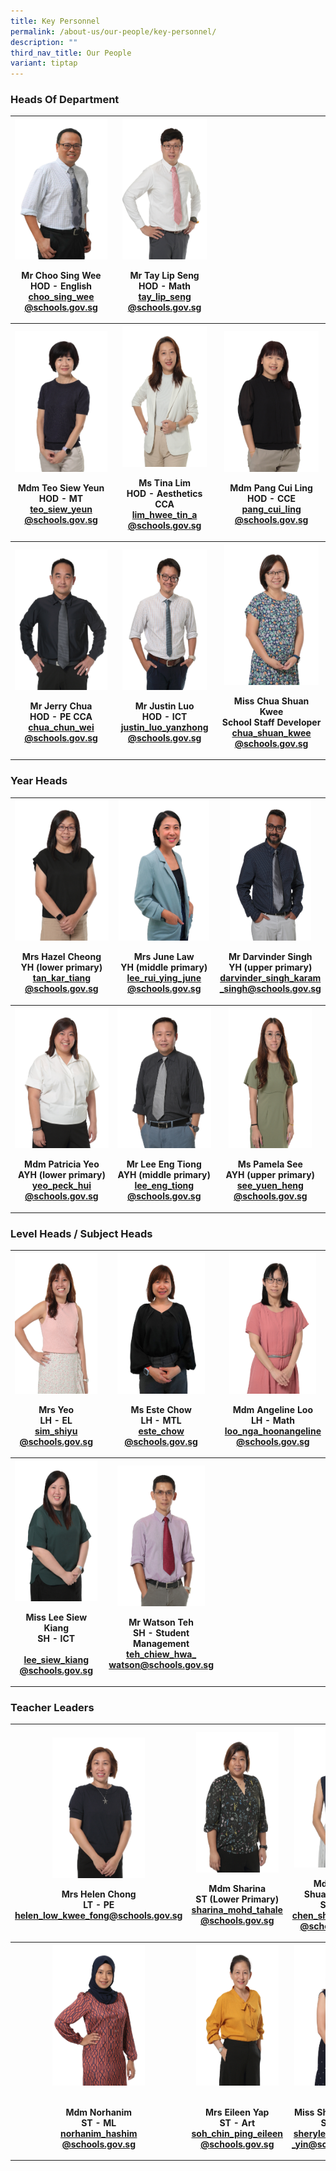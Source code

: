 ```yaml
---
title: Key Personnel
permalink: /about-us/our-people/key-personnel/
description: ""
third_nav_title: Our People
variant: tiptap
---
```

<h3>Heads Of Department</h3>
<table style="minWidth: 75px">
<colgroup>
<col>
<col>
<col>
</colgroup>
<tbody>
<tr>
<th rowspan="1" colspan="1">
<div class="isomer-image-wrapper">
<img style="width: 100%" height="225" width="175" alt="Mr_Choo_Sing_Wee_3.jpg" src="/images/Our%20People/Key%20Personnel%20/Mr_Choo_Sing_Wee_4.jpg">
</div>
<p>Mr Choo Sing Wee
<br>HOD - English
<br><a href="mailto:choo_sing_wee@schools.gov.sg" rel="noopener noreferrer nofollow" target="_blank">choo_sing_wee<br>@schools.gov.sg </a>
<br>
</p>
</th>
<th rowspan="1" colspan="1">
<div class="isomer-image-wrapper">
<img style="width: 87%;" height="225" width="175" alt="Mr_Tay_Lip_Seng_optimisedforweb.jpg" src="/images/mr%20tay%20lip%20seng.JPG">
</div>
<p>Mr Tay Lip Seng
<br>HOD - Math
<br><a href="mailto:tay_lip_seng@schools.gov.sg" rel="noopener noreferrer nofollow" target="_blank">tay_lip_seng<br>@schools.gov.sg</a> 
<br>
</p>
</th>
<th rowspan="1" colspan="1">
<p></p>
</th>
</tr>
<tr>
<th rowspan="1" colspan="1">
<div class="isomer-image-wrapper">
<img style="width: 100%" height="225" width="175" alt="tn.Mdm_Teo_Siew_Yeun_optimisedforweb.jpg.mid.jpg" src="/images/mdm%20teo%20siew%20yeun.JPG">
</div>
<p>Mdm Teo Siew Yeun
<br>HOD - MT
<br><a href="mailto:teo_siew_yeun@schools.gov.sg" rel="noopener noreferrer nofollow" target="_blank">teo_siew_yeun<br>@schools.gov.sg</a> 
<br>
</p>
</th>
<th rowspan="1" colspan="1">
<div class="isomer-image-wrapper">
<img style="width: 87%;" height="225" width="175" alt="Mdm_Lim_Hwee_Tin_optimisedforweb.jpg" src="/images/mdm%20lim%20hwee%20tin%20tina.JPG">
</div>
<p>Ms Tina Lim
<br>HOD - Aesthetics CCA
<br><a href="mailto:lim_hwee_tin_a@schools.gov.sg" rel="noopener noreferrer nofollow" target="_blank">lim_hwee_tin_a<br>@schools.gov.sg</a> 
<br>
</p>
</th>
<th rowspan="1" colspan="1">
<div class="isomer-image-wrapper">
<img style="width: 95%;" height="225" width="175" alt="Miss_wong_Pau_Hui_optimisedforweb.jpg" src="/images/mrs%20ong-pang%20cui%20ling.JPG">
</div>
<p>Mdm Pang Cui Ling
<br>HOD - CCE
<br><a href="mailto:pang_cui_ling@schools.gov.sg" rel="noopener noreferrer nofollow" target="_blank">pang_cui_ling<br>@schools.gov.sg</a> 
<br>
</p>
</th>
</tr>
<tr>
<th rowspan="1" colspan="1">
<div class="isomer-image-wrapper">
<img style="width: 100%" height="225" width="175" alt="Mr Jerry Chua_optimisedforweb.jpg" src="/images/mr%20jerry%20chua%20chun%20wei.JPG">
</div>
<p>Mr Jerry Chua
<br>HOD - PE CCA
<br><a href="mailto:chua_chun_wei@schools.gov.sg" rel="noopener noreferrer nofollow" target="_blank">chua_chun_wei<br>@schools.gov.sg</a> 
<br>
</p>
</th>
<th rowspan="1" colspan="1">
<div class="isomer-image-wrapper">
<img style="width: 87%;" height="225" width="175" alt="Mr Justin Luo Yanzhong_optimisedforweb.jpg" src="/images/mr%20justin%20luo%20yanzhong.JPG">
</div>
<p>Mr Justin Luo
<br>HOD - ICT
<br><a href="mailto:justin_luo_yanzhong@schools.gov.sg" rel="noopener noreferrer nofollow" target="_blank">justin_luo_yanzhong<br>@schools.gov.sg</a> 
<br>
</p>
</th>
<th rowspan="1" colspan="1">
<div class="isomer-image-wrapper">
<img style="width: 95%;" height="225" width="175" alt="IMG_9053.JPG" src="/images/miss%20chua%20shuan%20kwee.JPG">
</div>
<p>Miss Chua Shuan Kwee
<br>School Staff Developer
<br><a href="mailto:chua_shuan_kwee@schools.gov.sg" rel="noopener noreferrer nofollow" target="_blank">chua_shuan_kwee<br>@schools.gov.sg</a> 
<br>
</p>
</th>
</tr>
</tbody>
</table>
<h3>Year Heads</h3>
<table style="minWidth: 75px">
<colgroup>
<col>
<col>
<col>
</colgroup>
<tbody>
<tr>
<th rowspan="1" colspan="1">
<div class="isomer-image-wrapper">
<img style="width: 100%;" height="225" width="175" alt="tn.IMG_7629.JPG.mid.jpg" src="/images/mrs%20hazel%20cheong-tan%20kar%20tiang.JPG">
</div>
<p>Mrs Hazel Cheong
<br>YH (lower primary)
<br><a href="mailto:tan_kar_tiang@schools.gov.sg" rel="noopener noreferrer nofollow" target="_blank">tan_kar_tiang<br>@schools.gov.sg</a> 
<br>
</p>
</th>
<th rowspan="1" colspan="1">
<div class="isomer-image-wrapper">
<img style="width: 97%;" height="225" width="175" alt="Ms_Lee_Rui_Ying_June.jpg" src="/images/Ms_Lee_Rui_Ying_June.jpg">
</div>
<p>Mrs June Law
<br>YH (middle primary)
<br><a href="mailto:lee_rui_ying_june@schools.gov.sg" rel="noopener noreferrer nofollow" target="_blank">lee_rui_ying_june<br>@schools.gov.sg</a> 
<br>
</p>
</th>
<th rowspan="1" colspan="1">
<div class="isomer-image-wrapper">
<img style="width: 80%;" height="225" width="175" alt="MR DARVINDER EDITER FINAL.jpg" src="/images/mr%20darvinder%20singh%20so%20k%20singh.JPG">
</div>
<p>Mr Darvinder Singh
<br>YH (upper primary)
<br><a href="mailto:darvinder_singh_karam_singh@schools.gov.sg" rel="noopener noreferrer nofollow" target="_blank">darvinder_singh_karam<br>_singh@schools.gov.sg</a> 
<br>
</p>
</th>
</tr>
<tr>
<th rowspan="1" colspan="1">
<div class="isomer-image-wrapper">
<img style="width: 100%" height="225" width="175" alt="pat.jpg" src="/images/mdm%20yeo%20peck%20hui%20patricia.JPG">
</div>
<p>Mdm Patricia Yeo
<br>AYH (lower primary)
<br><a href="mailto:yeo_peck_hui@schools.gov.sg" rel="noopener noreferrer nofollow" target="_blank">yeo_peck_hui<br>@schools.gov.sg</a> 
<br>
</p>
</th>
<th rowspan="1" colspan="1">
<div class="isomer-image-wrapper">
<img style="width: 100%" height="225" width="175" alt="Lee Eng Tiong_optimisedforweb.jpg" src="/images/mr%20lee%20eng%20tiong.JPG">
</div>
<p>Mr Lee Eng Tiong
<br>AYH (middle primary)
<br><a href="mailto:lee_eng_tiong@schools.gov.sg" rel="noopener noreferrer nofollow" target="_blank">lee_eng_tiong<br>@schools.gov.sg</a> 
<br>
</p>
</th>
<th rowspan="1" colspan="1">
<div class="isomer-image-wrapper">
<img style="width: 82%;" height="225" width="175" alt="Miss Pamela See cropped.jpg" src="/images/ms%20pamela%20see%20yuen%20heng%20(1).JPG">
</div>
<p>Ms Pamela See
<br>AYH (upper primary)
<br><a href="mailto:see_yuen_heng@schools.gov.sg" rel="noopener noreferrer nofollow" target="_blank">see_yuen_heng<br>@schools.gov.sg</a> 
<br>
</p>
</th>
</tr>
</tbody>
</table>
<h3>Level Heads / Subject Heads</h3>
<table style="minWidth: 75px">
<colgroup>
<col>
<col>
<col>
</colgroup>
<tbody>
<tr>
<th rowspan="1" colspan="1">
<div class="isomer-image-wrapper">
<img style="width: 100%" height="225" width="175" alt="Mdm_Sim_Shiyu_optimisedforweb.jpg" src="/images/mrs%20yeo-sim%20shiyu.JPG">
</div>
<p>Mrs Yeo
<br>LH - EL
<br><a href="mailto:sim_shiyu
@schools.gov.sg" rel="noopener noreferrer nofollow" target="_blank">sim_shiyu<br>@schools.gov.sg</a> 
<br>
</p>
</th>
<th rowspan="1" colspan="1">
<div class="isomer-image-wrapper">
<img style="width: 80%;" height="225" width="175" alt="Ms_Este_Chow.jpg" src="/images/Our%20People/Key%20Personnel%20/Ms_Este_Chow.jpg">
</div>
<p>Ms Este Chow
<br>LH - MTL
<br><a href="mailto:este_chow@schools.gov.sg" rel="noopener noreferrer nofollow" target="_blank">este_chow<br>@schools.gov.sg</a> 
<br>
</p>
</th>
<th rowspan="1" colspan="1">
<div class="isomer-image-wrapper">
<img style="width: 90%;" height="225" width="175" src="/images/mdm%20angeline%20loo%20nga%20hoon.JPG">
</div>
<p>Mdm Angeline Loo
<br>LH - Math
<br><a href="mailto:loo_nga_hoonangeline@schools.gov.sg" rel="noopener noreferrer nofollow" target="_blank">loo_nga_hoonangeline<br>@schools.gov.sg</a> 
<br>
</p>
</th>
</tr>
<tr>
<th rowspan="1" colspan="1">
<div class="isomer-image-wrapper">
<img style="width: 100%" height="225" width="175" alt="Miss_Lee_siew_Kiang_optimisedforweb.jpg" src="/images/miss%20lee%20siew%20kiang.JPG">
</div>
<p>Miss Lee Siew Kiang
<br>SH - ICT
<br>
<br><a href="mailto:lee_siew_kiang@schools.gov.sg" rel="noopener noreferrer nofollow" target="_blank">lee_siew_kiang<br>@schools.gov.sg</a> 
<br>
</p>
</th>
<th rowspan="1" colspan="1">
<div class="isomer-image-wrapper">
<img style="width: 80%;" height="225" width="175" alt="Mr Watson Tay cropped.jpg" src="/images/mr%20watson%20teh%20chiew%20hwa.JPG">
</div>
<p>Mr Watson Teh
<br>SH - Student Management
<br><a href="mailto:teh_chiew_hwa_watson@schools.gov.sg" rel="noopener noreferrer nofollow" target="_blank">teh_chiew_hwa_<br>watson@schools.gov.sg</a> 
<br>
</p>
</th>
<th rowspan="1" colspan="1">
<p></p>
</th>
</tr>
</tbody>
</table>
<h3>Teacher Leaders</h3>
<table style="minWidth: 75px">
<colgroup>
<col>
<col>
<col>
</colgroup>
<tbody>
<tr>
<th rowspan="1" colspan="1">
<div class="isomer-image-wrapper">
<img style="width: 55%;" height="225" width="175" alt="Mrs Helen Chong.jpg" src="/images/mrs%20helen%20chong-low.JPG">
</div>
<p>Mrs Helen Chong
<br>LT - PE
<br><a href="mailto:helen_low_kwee_fong@schools.gov.sg" rel="noopener noreferrer nofollow" target="_blank">helen_low_kwee_fong@schools.gov.sg</a>
</p>
<p></p>
</th>
<th rowspan="1" colspan="1">
<div class="isomer-image-wrapper">
<img style="width: 90%;" height="225" width="175" alt="Mdm_Sharina" src="/images/Our%20People/Key%20Personnel%20/Mdm_Sharina_Bte_Mohamed_Tahale.JPG">
</div>
<p>Mdm Sharina
<br>ST (Lower Primary)
<br><a href="mailto:sharina_mohd_tahale@schools.gov.sg>;" rel="noopener noreferrer nofollow" target="_blank">sharina_mohd_tahale<br>@schools.gov.sg</a>
</p>
</th>
<th rowspan="1" colspan="1">
<div class="isomer-image-wrapper">
<img style="width: 95%;" height="225" width="175" alt="tn.Mdm_Chen_ShuangShuang_optimisedforweb.jpg.mid.jpg" src="/images/mdm%20chen%20shuangshuang.JPG">
</div>
<p>Mdm Chen ShuangShuang
<br>ST - CL
<br><a href="mailto:chen_shuangshuang@schools.gov.sg" rel="noopener noreferrer nofollow" target="_blank">chen_shuangshuang<br>@schools.gov.sg</a> 
<br>
</p>
</th>
</tr>
<tr>
<th rowspan="1" colspan="1">
<div class="isomer-image-wrapper">
<img style="width: 55%;" height="225" width="175" alt="MdmHanim.jpeg" src="/images/mdm%20norhanim%20bte%20hashim.JPG">
</div>
<p>
<br>Mdm Norhanim
<br>ST - ML
<br><a href="mailto:norhanim_hashim@schools.gov.sg" rel="noopener noreferrer nofollow" target="_blank">norhanim_hashim<br>@schools.gov.sg</a> 
<br>
</p>
</th>
<th rowspan="1" colspan="1">
<div class="isomer-image-wrapper">
<img style="width: 90%;" height="225" width="175" src="/images/mrs%20eileen%20yap-soh%20chin%20ping.JPG">
</div>
<p>
<br>Mrs Eileen Yap
<br>ST - Art
<br><a href="mailto:soh_chin_ping_eileen@schools.gov.sg" rel="noopener noreferrer nofollow" target="_blank">soh_chin_ping_eileen<br>@schools.gov.sg</a> 
<br>
</p>
</th>
<th rowspan="1" colspan="1">
<div class="isomer-image-wrapper">
<img style="width: 95%;" height="225" width="175" alt="Sherylene Soh siew yin.jpg" src="/images/miss%20sherylene%20soh%20siew%20yin.JPG">
</div>
<p>
<br>Miss Sherylene Soh
<br>ST - EL
<br><a href="mailto:sherylene_soh_siew_yin@schools.gov.sg" rel="noopener noreferrer nofollow" target="_blank">sherylene_soh_siew<br>_yin@schools.gov.sg</a> 
<br>
</p>
</th>
</tr>
</tbody>
</table>
<p></p>